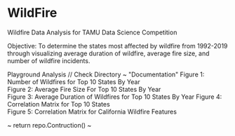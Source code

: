 # WildFire
Wildfire Data Analysis for TAMU Data Science Competition


Objective: To determine the states most affected by wildfire from 1992-2019 
through visualizing average duration of wildfire, average fire size, and number of wildfire incidents.

Playground Analysis // Check Directory ~ "Documentation"
Figure 1: Number of Wildfires for Top 10 States By Year	 	         
Figure 2: Average Fire Size For Top 10 States By Year     
Figure 3: Average Duration of Wildfires for Top 10 States By Year
Figure 4: Correlation Matrix for Top 10 States		     		 
Figure 5: Correlation Matrix for California Wildfire Features

~ return repo.Contruction() ~
